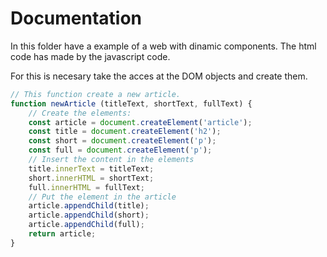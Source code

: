 # **Documentation**

In this folder have a example of a web with dinamic components. The html code has made by the javascript code.

For this is necesary take the acces at the DOM objects and create them.

```javascript
// This function create a new article.
function newArticle (titleText, shortText, fullText) {
    // Create the elements:
    const article = document.createElement('article');
    const title = document.createElement('h2');
    const short = document.createElement('p');
    const full = document.createElement('p');
    // Insert the content in the elements 
    title.innerText = titleText;
    short.innerHTML = shortText;
    full.innerHTML = fullText;
    // Put the element in the article
    article.appendChild(title);
    article.appendChild(short);
    article.appendChild(full);
    return article;
}
```
